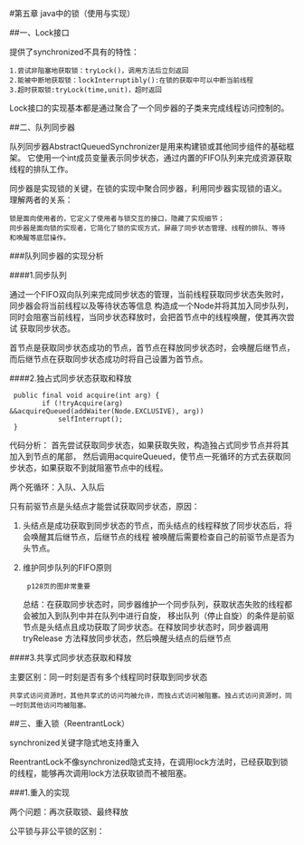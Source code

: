 #第五章 java中的锁（使用与实现）

##一、Lock接口

提供了synchronized不具有的特性：

    1.尝试非阻塞地获取锁：tryLock()，调用方法后立刻返回
    2.能被中断地获取锁：lockInterruptibly():在锁的获取中可以中断当前线程
    3.超时获取锁:tryLock(time,unit)，超时返回
    
Lock接口的实现基本都是通过聚合了一个同步器的子类来完成线程访问控制的。
    
##二、队列同步器
    
队列同步器AbstractQueuedSynchronizer是用来构建锁或其他同步组件的基础框架。
它使用一个int成员变量表示同步状态，通过内置的FIFO队列来完成资源获取线程的排队工作。

同步器是实现锁的关键，在锁的实现中聚合同步器，利用同步器实现锁的语义。
理解两者的关系：

    锁是面向使用者的，它定义了使用者与锁交互的接口，隐藏了实现细节；
    同步器是面向锁的实现者，它简化了锁的实现方式，屏蔽了同步状态管理、线程的排队、等待
    和唤醒等底层操作。
    
###队列同步器的实现分析

####1.同步队列

通过一个FIFO双向队列来完成同步状态的管理，当前线程获取同步状态失败时，同步器会将当前线程以及等待状态等信息
构造成一个Node并将其加入同步队列，同时会阻塞当前线程，当同步状态释放时，会把首节点中的线程唤醒，使其再次尝试
获取同步状态。

首节点是获取同步状态成功的节点，首节点在释放同步状态时，会唤醒后继节点，而后继节点在获取同步状态成功时将自己设置为首节点。

####2.独占式同步状态获取和释放

     public final void acquire(int arg) {
            if (!tryAcquire(arg) &&acquireQueued(addWaiter(Node.EXCLUSIVE), arg))
                selfInterrupt();
     }
     
     
     
     
代码分析：
首先尝试获取同步状态，如果获取失败，构造独占式同步节点并将其加入到节点的尾部，
然后调用acquireQueued，使节点一死循环的方式去获取同步状态，如果获取不到就阻塞节点中的线程。

两个死循环：入队、入队后
 
只有前驱节点是头结点才能尝试获取同步状态，原因：

1. 头结点是成功获取到同步状态的节点，而头结点的线程释放了同步状态后，将会唤醒其后继节点，后继节点的线程
被唤醒后需要检查自己的前驱节点是否为头节点。

2. 维护同步队列的FIFO原则


        p128页的图非常重要

    总结：在获取同步状态时，同步器维护一个同步队列，获取状态失败的线程都会被加入到队列中并在队列中进行自旋，
    移出队列（停止自旋）的条件是前驱节点是头结点且成功获取了同步状态。在释放同步状态时，同步器调用tryRelease
    方法释放同步状态，然后唤醒头结点的后继节点
   
   
####3.共享式同步状态获取和释放

主要区别：同一时刻是否有多个线程同时获取到同步状态

    共享式访问资源时，其他共享式的访问均被允许，而独占式访问被阻塞。独占式访问资源时，同一时刻其他访问均被阻塞。
    

##三、重入锁（ReentrantLock）

synchronized关键字隐式地支持重入

ReentrantLock不像synchronized隐式支持，在调用lock方法时，已经获取到锁的线程，能够再次调用lock方法获取锁而不被阻塞。

###1.重入的实现

两个问题：再次获取锁、最终释放

公平锁与非公平锁的区别：


    